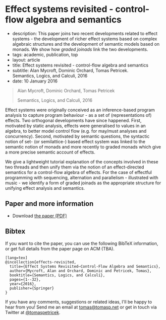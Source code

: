 # Effect systems revisited - control-flow algebra and semantics

 - description:  This paper joins two recent developments related to effect systems - the development of richer
      effect systems based on complex algebraic structures and the development of semantic models based
      on monads. We show how _graded joinads_ link the two developments.
 - tags: academic, publication, top
 - layout: article
 - title: Effect systems revisited - control-flow algebra and semantics
 - subtitle: Alan Mycroft, Dominic Orchard, Tomas Petricek.<br /> Semantics, Logics, and Calculi, 2016
 - date: 10 January 2016

> Alan Mycroft, Dominic Orchard, Tomas Petricek
>
> Semantics, Logics, and Calculi, 2016

 Effect systems were originally conceived as an inference-based program analysis to
 capture program behaviour - as a set of (representations of) effects. Two orthogonal developments
 have since happened. First, motivated by static analysis, effects were generalised to values in an
 algebra, to better model control flow (e.g. for may/must analyses and concurrency). Second,
 motivated by semantic questions, the syntactic notion of set- (or semilattice-) based effect system
 was linked to the semantic notion of monads and more recently to graded monads which give a more
 precise semantic account of effects.

 We give a lightweight tutorial explanation of the concepts
 involved in these two threads and then unify them via the notion of an effect-directed semantics
 for a control-flow algebra of effects. For the case of effectful programming with sequencing,
 alternation and parallelism - illustrated with music - we identify a form of graded joinads as the
 appropriate structure for unifying effect analysis and semantics.

## Paper and more information

 - Download [the paper (PDF)](effects-revisited.pdf)

## <a id="cite">Bibtex</a>
If you want to cite the paper, you can use the following BibTeX information, or
get full details from the paper page on ACM (TBA).

    [lang=tex]
    @incollection{effects-revisited,
      title={Effect Systems Revisited—Control-Flow Algebra and Semantics},
      author={Mycroft, Alan and Orchard, Dominic and Petricek, Tomas},
      booktitle={Semantics, Logics, and Calculi},
      pages={1--32},
      year={2016},
      publisher={Springer}
    }    

If you have any comments, suggestions or related ideas, I'll be happy to
hear from you! Send me an email at [tomas@tomasp.net](mailto:tomas@tomasp.net)
or get in touch via Twitter at [@tomaspetricek](http://twitter.com/tomaspetricek).
